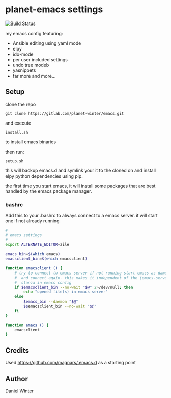 # planet-emacs settings
[![Build Status](https://travis-ci.org/planet-winter/emacs.svg?branch=master)](https://travis-ci.org/planet-winter/emacs)

my emacs config featuring:

  * Ansible editing using yaml mode
  * elpy
  * ido-mode
  * per user included settings
  * undo tree modeb
  * yasnippets
  * far more and more...

## Setup

clone the repo 

    git clone https://gitlab.com/planet-winter/emacs.git

and execute

    install.sh

to install emacs binaries

then run:

    setup.sh

this will backup emacs.d and symlink your it to the cloned on
and install elpy python dependencies using pip.

the first time you start emacs, it will install some packages
that are best handled by the emacs package manager.

### bashrc

Add this to your .bashrc to always connect to a emacs server.
it will start one if not already running

```bash
#
# emacs settings
#
export ALTERNATE_EDITOR=zile
  
emacs_bin=$(which emacs)
emacsclient_bin=$(which emacsclient) 
  
function emacsclient () {
    # try to connect to emacs server if not running start emacs as dameon
    #  and connect again. this makes it independent of the (emacs-server)
    #  stanza in emacs config
    if $emacsclient_bin --no-wait "$@" 2>/dev/null; then
        echo "opened file(s) in emacs server"
    else
        $emacs_bin --daemon "$@"
        $$emacsclient_bin --no-wait "$@"
    fi
}

function emacs () {
    emacsclient
}
```    
    
## Credits

Used https://github.com/magnars/.emacs.d as a starting point

## Author

Daniel Winter
